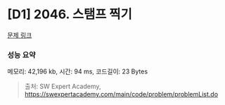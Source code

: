 # [D1] 2046. 스탬프 찍기

[문제 링크](https://swexpertacademy.com/main/code/problem/problemDetail.do?problemLevel=1&contestProbId=AV5QKdT6AyYDFAUq&categoryId=AV5QKdT6AyYDFAUq&categoryType=CODE&problemTitle=&orderBy=FIRST_REG_DATETIME&selectCodeLang=ALL&select-1=1&pageSize=30&pageIndex=1) 

### 성능 요약

메모리: 42,196  kb, 시간: 94  ms, 코드길이: 23 Bytes



> 출처: SW Expert Academy, https://swexpertacademy.com/main/code/problem/problemList.do